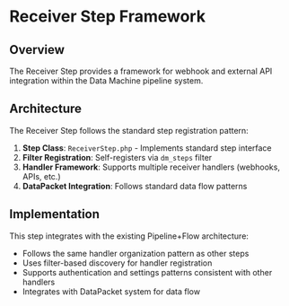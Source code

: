 # Receiver Step Framework

## Overview

The Receiver Step provides a framework for webhook and external API integration within the Data Machine pipeline system.

## Architecture

The Receiver Step follows the standard step registration pattern:

1. **Step Class**: `ReceiverStep.php` - Implements standard step interface
2. **Filter Registration**: Self-registers via `dm_steps` filter
3. **Handler Framework**: Supports multiple receiver handlers (webhooks, APIs, etc.)
4. **DataPacket Integration**: Follows standard data flow patterns

## Implementation

This step integrates with the existing Pipeline+Flow architecture:
- Follows the same handler organization pattern as other steps
- Uses filter-based discovery for handler registration
- Supports authentication and settings patterns consistent with other handlers
- Integrates with DataPacket system for data flow